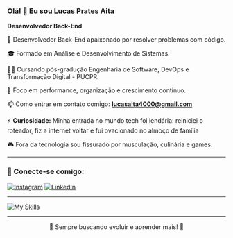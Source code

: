 ### Olá! 👋 Eu sou Lucas Prates Aita  
**Desenvolvedor Back-End**  

🔧 Desenvolvedor Back-End apaixonado por resolver problemas com código.

🎓 Formado em Análise e Desenvolvimento de Sistemas.

👨‍💻 Cursando pós-gradução Engenharia de Software, DevOps e Transformação Digital - PUCPR.

🚀 Foco em performance, organização e crescimento contínuo.

📫 Como entrar em contato comigo: **lucasaita4000@gmail.com**  

⚡ **Curiosidade:** Minha entrada no mundo tech foi lendária: reiniciei o roteador, fiz a internet voltar e fui ovacionado no almoço de família 

🎮 Fora da tecnologia sou fissurado por musculação, culinária e games. 

---

### 🚀 Conecte-se comigo:
[![Instagram](https://img.shields.io/badge/Instagram-%23E4405F.svg?style=for-the-badge&logo=instagram&logoColor=white)](https://instagram.com/lucasp.aita)
[![LinkedIn](https://img.shields.io/badge/LinkedIn-%230077B5.svg?style=for-the-badge&logo=linkedin&logoColor=white)](https://www.linkedin.com/in/lucas-aita/)

---



[![My Skills](https://skillicons.dev/icons?i=java,spring,docker,py,mysql,postgres,git,apple,linux)](https://skillicons.dev)



---

<div align="center">
  🚀 Sempre buscando evoluir e aprender mais! 🚀  
</div>
